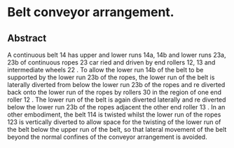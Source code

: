 # Belt conveyor arrangement.

## Abstract
A continuous belt 14 has upper and lower runs 14a, 14b and lower runs 23a, 23b of continuous ropes 23 car ried and driven by end rollers 12, 13 and intermediate wheels 22 . To allow the lower run 14b of the belt to be supported by the lower run 23b of the ropes, the lower run of the belt is laterally diverted from below the lower run 23b of the ropes and re diverted back onto the lower run of the ropes by rollers 30 in the region of one end roller 12 . The lower run of the belt is again diverted laterally and re diverted below the lower run 23b of the ropes adjacent the other end roller 13 . In an other embodiment, the belt 114 is twisted whilst the lower run of the ropes 123 is vertically diverted to allow space for the twisting of the lower run of the belt below the upper run of the belt, so that lateral movement of the belt beyond the normal confines of the conveyor arrangement is avoided.